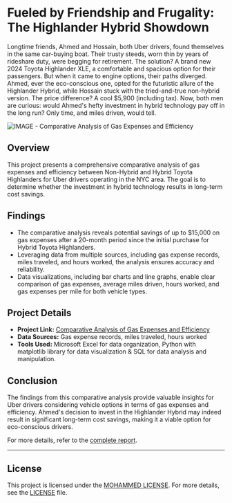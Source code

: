 # Fueled by Friendship and Frugality: The Highlander Hybrid Showdown

Longtime friends, Ahmed and Hossain, both Uber drivers, found themselves in the same car-buying boat. Their trusty steeds, worn thin by years of rideshare duty, were begging for retirement. The solution? A brand new 2024 Toyota Highlander XLE, a comfortable and spacious option for their passengers. But when it came to engine options, their paths diverged. Ahmed, ever the eco-conscious one, opted for the futuristic allure of the Highlander Hybrid, while Hossain stuck with the tried-and-true non-hybrid version. The price difference? A cool $5,900 (including tax). Now, both men are curious: would Ahmed's hefty investment in hybrid technology pay off in the long run? Only time, and miles driven, would tell.

![IMAGE - Comparative Analysis of Gas Expenses and Efficiency](https://github.com/tech-moh-logy/Mohammed-Tiger-Data-Analysis/assets/132733865/d1b5af78-98bc-4ccd-ae3d-c7fcf9da3cc7)

## Overview

This project presents a comprehensive comparative analysis of gas expenses and efficiency between Non-Hybrid and Hybrid Toyota Highlanders for Uber drivers operating in the NYC area. The goal is to determine whether the investment in hybrid technology results in long-term cost savings.

## Findings

- The comparative analysis reveals potential savings of up to $15,000 on gas expenses after a 20-month period since the initial purchase for Hybrid Toyota Highlanders.
- Leveraging data from multiple sources, including gas expense records, miles traveled, and hours worked, the analysis ensures accuracy and reliability.
- Data visualizations, including bar charts and line graphs, enable clear comparison of gas expenses, average miles driven, hours worked, and gas expenses per mile for both vehicle types.

## Project Details

- **Project Link:** [Comparative Analysis of Gas Expenses and Efficiency](https://github.com/tech-moh-logy/Mohammed-Tiger-Data-Analysis/blob/main/Highlander-Data-Analysis/mohammedU.tiger.dataAnalysis.highlanders.pdf)
- **Data Sources:** Gas expense records, miles traveled, hours worked
- **Tools Used:** Microsoft Excel for data organization, Python with matplotlib library for data visualization & SQL for data analysis and manipulation.

## Conclusion

The findings from this comparative analysis provide valuable insights for Uber drivers considering vehicle options in terms of gas expenses and efficiency. Ahmed's decision to invest in the Highlander Hybrid may indeed result in significant long-term cost savings, making it a viable option for eco-conscious drivers.

For more details, refer to the [complete report](https://github.com/tech-moh-logy/Mohammed-Tiger-Data-Analysis/blob/main/Highlander-Data-Analysis/mohammedU.tiger.dataAnalysis.highlanders.pdf).

---

## License

This project is licensed under the [MOHAMMED LICENSE](https://github.com/tech-moh-logy/MOHAMMED-License/blob/main/README.md). For more details, see the [LICENSE](https://github.com/tech-moh-logy/MOHAMMED-License/blob/main/README.md) file.
